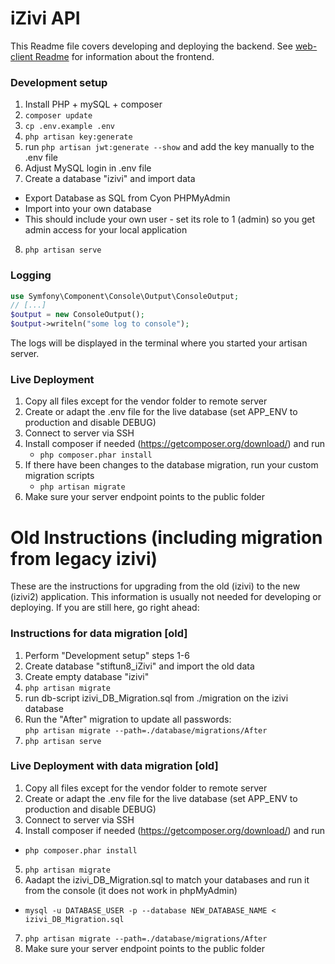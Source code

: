 # iZivi API

This Readme file covers developing and deploying the backend. See [web-client Readme](../web-client/readme.md) for information about the frontend.

### Development setup
1. Install PHP + mySQL + composer
2. ``composer update``
3. ``cp .env.example .env``
4. ``php artisan key:generate``
5. run ``php artisan jwt:generate --show`` and add the key manually to the .env file
6. Adjust MySQL login in .env file
7. Create a database "izivi" and import data
  - Export Database as SQL from Cyon PHPMyAdmin
  - Import into your own database
  - This should include your own user - set its role to 1 (admin) so you get admin access for your local application
8. ``php artisan serve``

### Logging
``` PHP
use Symfony\Component\Console\Output\ConsoleOutput;
// [...]
$output = new ConsoleOutput();
$output->writeln("some log to console");
```
The logs will be displayed in the terminal where you started your artisan server.

### Live Deployment
1. Copy all files except for the vendor folder to remote server
2. Create or adapt the .env file for the live database (set APP_ENV to production and disable DEBUG)
3. Connect to server via SSH
4. Install composer if needed (https://getcomposer.org/download/) and run
    * ``php composer.phar install``
5. If there have been changes to the database migration, run your custom migration scripts
    * ``php artisan migrate``
6. Make sure your server endpoint points to the public folder

# Old Instructions (including migration from legacy izivi)
These are the instructions for upgrading from the old (izivi) to the new (izivi2) application. This information is usually not needed for developing or deploying. If you are still here, go right ahead:
### Instructions for data migration [old]
1. Perform "Development setup" steps 1-6
2. Create database "stiftun8_iZivi" and import the old data
3. Create empty database "izivi"
4. ``php artisan migrate``
5. run db-script izivi_DB_Migration.sql from ./migration on the izivi database
6. Run the "After" migration to update all passwords:  
    ``php artisan migrate --path=./database/migrations/After``
7. ``php artisan serve``

### Live Deployment with data migration [old]
1. Copy all files except for the vendor folder to remote server
2. Create or adapt the .env file for the live database (set APP_ENV to production and disable DEBUG)
3. Connect to server via SSH
4. Install composer if needed (https://getcomposer.org/download/) and run
  * ``php composer.phar install``
5. ``php artisan migrate``
6. Aadapt the izivi_DB_Migration.sql to match your databases and run it from the console (it does not work in phpMyAdmin)
  * ``mysql -u DATABASE_USER -p --database NEW_DATABASE_NAME < izivi_DB_Migration.sql``
7. ``php artisan migrate --path=./database/migrations/After``
8. Make sure your server endpoint points to the public folder
